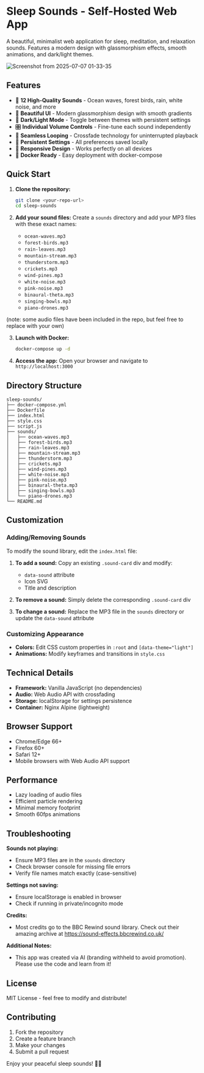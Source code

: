 # Sleep Sounds - Self-Hosted Web App

A beautiful, minimalist web application for sleep, meditation, and relaxation sounds. Features a modern design with glassmorphism effects, smooth animations, and dark/light themes.

![Screenshot from 2025-07-07 01-33-35](https://github.com/user-attachments/assets/1a7a3a08-b59f-487b-9676-fbbc733dd95e)

## Features

- 🎵 **12 High-Quality Sounds** - Ocean waves, forest birds, rain, white noise, and more
- 🎨 **Beautiful UI** - Modern glassmorphism design with smooth gradients
- 🌙 **Dark/Light Mode** - Toggle between themes with persistent settings
- 🎛️ **Individual Volume Controls** - Fine-tune each sound independently
- 🔄 **Seamless Looping** - Crossfade technology for uninterrupted playback
- 💾 **Persistent Settings** - All preferences saved locally
- 📱 **Responsive Design** - Works perfectly on all devices
- 🐳 **Docker Ready** - Easy deployment with docker-compose

## Quick Start

1. **Clone the repository:**
   ```bash
   git clone <your-repo-url>
   cd sleep-sounds
   ```

2. **Add your sound files:**
   Create a `sounds` directory and add your MP3 files with these exact names:
   - `ocean-waves.mp3`
   - `forest-birds.mp3`
   - `rain-leaves.mp3`
   - `mountain-stream.mp3`
   - `thunderstorm.mp3`
   - `crickets.mp3`
   - `wind-pines.mp3`
   - `white-noise.mp3`
   - `pink-noise.mp3`
   - `binaural-theta.mp3`
   - `singing-bowls.mp3`
   - `piano-drones.mp3`

(note: some audio files have been included in the repo, but feel free to replace with your own)

3. **Launch with Docker:**
   ```bash
   docker-compose up -d
   ```

4. **Access the app:**
   Open your browser and navigate to `http://localhost:3000`

## Directory Structure

```
sleep-sounds/
├── docker-compose.yml
├── Dockerfile
├── index.html
├── style.css
├── script.js
├── sounds/
│   ├── ocean-waves.mp3
│   ├── forest-birds.mp3
│   ├── rain-leaves.mp3
│   ├── mountain-stream.mp3
│   ├── thunderstorm.mp3
│   ├── crickets.mp3
│   ├── wind-pines.mp3
│   ├── white-noise.mp3
│   ├── pink-noise.mp3
│   ├── binaural-theta.mp3
│   ├── singing-bowls.mp3
│   └── piano-drones.mp3
└── README.md
```

## Customization

### Adding/Removing Sounds

To modify the sound library, edit the `index.html` file:

1. **To add a sound:** Copy an existing `.sound-card` div and modify:
   - `data-sound` attribute
   - Icon SVG
   - Title and description

2. **To remove a sound:** Simply delete the corresponding `.sound-card` div

3. **To change a sound:** Replace the MP3 file in the `sounds` directory or update the `data-sound` attribute

### Customizing Appearance

- **Colors:** Edit CSS custom properties in `:root` and `[data-theme="light"]`
- **Animations:** Modify keyframes and transitions in `style.css`

## Technical Details

- **Framework:** Vanilla JavaScript (no dependencies)
- **Audio:** Web Audio API with crossfading
- **Storage:** localStorage for settings persistence
- **Container:** Nginx Alpine (lightweight)

## Browser Support

- Chrome/Edge 66+
- Firefox 60+
- Safari 12+
- Mobile browsers with Web Audio API support

## Performance

- Lazy loading of audio files
- Efficient particle rendering
- Minimal memory footprint
- Smooth 60fps animations

## Troubleshooting

**Sounds not playing:**
- Ensure MP3 files are in the `sounds` directory
- Check browser console for missing file errors
- Verify file names match exactly (case-sensitive)

**Settings not saving:**
- Ensure localStorage is enabled in browser
- Check if running in private/incognito mode

**Credits:**
- Most credits go to the BBC Rewind sound library. Check out their amazing archive at https://sound-effects.bbcrewind.co.uk/

**Additional Notes:**
- This app was created via AI (branding withheld to avoid promotion). Please use the code and learn from it!

## License

MIT License - feel free to modify and distribute!

## Contributing

1. Fork the repository
2. Create a feature branch
3. Make your changes
4. Submit a pull request

Enjoy your peaceful sleep sounds! 🌙✨
